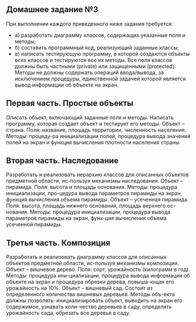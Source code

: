 ## Домашнее задание №3

При выполнении каждого приведенного ниже задания требуется:
- а) разработать диаграмму классов, содержащих указанные поля и методы;
- б) составить программный код, реализующий заданные классы;
- в) написать тестирующую программу, в которой создаются объекты всех классов и тестируются все их методы.
Все поля классов должны быть частными (private) или защищенными (protected). Методы не должны содержать операций ввода/вывода, за исключением процедуры, единственной задачей которой является вывод информации об объекте на экран.

## Первая часть. Простые объекты

Описать объект, включающий заданные поля и методы. Написать программу, которая создает объект и тестирует его методы.
Объект – страна. Поля: название, площадь территории, численность населения. Методы: процеду-ра инициализации полей, процедура вывода значений полей на экран и функция вычисления плотности населения страны.

## Вторая часть. Наследование

Разработать и реализовать иерархию классов для описанных объектов предметной области, ис-пользуя механизмы наследования.
Объект – пирамида. Поля: высота и площадь основания. Методы: процедура инициализации, про-цедура вывода параметров пирамиды на экран, функция вычисления объема пирамиды.
Объект – усеченная пирамида. Поля: высота, площадь нижнего основания, площадь верхнего ос-нования. Методы: процедура инициализации, процедура вывода параметров пирамиды на экран, функ-ция вычисления объема усеченной пирамиды.

## Третья часть. Композиция

Разработать и реализовать диаграмму классов для описанных объектов предметной области, ис-пользуя механизмы композиции.
Объект – вишневое дерево. Поля: сорт, урожайность (килограмм в год). Методы: процедура ини-циализации, процедура вывода информации об объекте на экран и процедура обрезки дерева, повыша-ющая его урожайность на 10%.
Объект – вишневый сад. Состоит из определенного количества вишневых деревьев. Методы объ-екта должны позволять: инициализировать объект, выводить на экран его содержимое, узнавать коли-чество деревьев в саду, определять урожайность сада, обрезать все деревья в саду.
